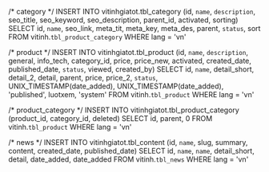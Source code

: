 /* category */
INSERT INTO vitinhgiatot.tbl_category (id, `name`, `description`, seo_title, seo_keyword, seo_description, parent_id, activated, sorting)
SELECT id, `name`, seo_link, meta_tit, meta_key, meta_des, parent, `status`, sort
FROM vitinh.`tbl_product_category`
WHERE lang = 'vn'

/* product */
INSERT INTO vitinhgiatot.tbl_product (id, `name`, `description`, general, info_tech, category_id, price, price_new, activated, created_date, published_date, `status`, viewed, created_by)
SELECT id, `name`, detail_short, detail_2, detail, parent, price, price_2, `status`, UNIX_TIMESTAMP(date_added), UNIX_TIMESTAMP(date_added), 'published', luotxem, 'system'
FROM vitinh.`tbl_product`
WHERE lang = 'vn'

/* product_category */
INSERT INTO vitinhgiatot.tbl_product_category (product_id, category_id, deleted)
SELECT id, parent, 0
FROM vitinh.`tbl_product`
WHERE lang = 'vn'

/* news */
INSERT INTO vitinhgiatot.tbl_content (id, `name`, slug, summary, content, created_date, published_date)
SELECT id, `name`, `name`, detail_short, detail, date_added, date_added
FROM vitinh.`tbl_news`
WHERE lang = 'vn'